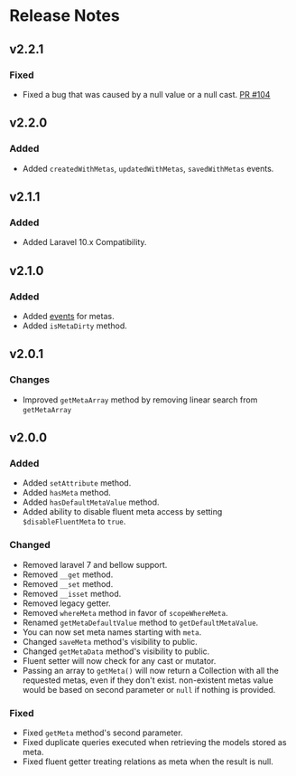 # Release Notes

## v2.2.1

### Fixed

* Fixed a bug that was caused by a null value or a null cast. [PR #104](https://github.com/kodeine/laravel-meta/pull/104)

## v2.2.0

### Added

* Added `createdWithMetas`, `updatedWithMetas`, `savedWithMetas` events.

## v2.1.1

### Added

* Added Laravel 10.x Compatibility.

## v2.1.0

### Added

* Added [events](README.md#events) for metas.
* Added `isMetaDirty` method.

## v2.0.1

### Changes

* Improved `getMetaArray` method by removing linear search from `getMetaArray`

## v2.0.0

### Added

* Added `setAttribute` method.
* Added `hasMeta` method.
* Added `hasDefaultMetaValue` method.
* Added ability to disable fluent meta access by setting `$disableFluentMeta` to `true`.

### Changed

* Removed laravel 7 and bellow support.
* Removed `__get` method.
* Removed `__set` method.
* Removed `__isset` method.
* Removed legacy getter.
* Removed `whereMeta` method in favor of `scopeWhereMeta`.
* Renamed `getMetaDefaultValue` method to `getDefaultMetaValue`.
* You can now set meta names starting with `meta`.
* Changed `saveMeta` method's visibility to public.
* Changed `getMetaData` method's visibility to public.
* Fluent setter will now check for any cast or mutator.
* Passing an array to `getMeta()` will now return a Collection with all the requested metas, even if they don't exist. non-existent metas value would be based on second parameter or `null` if nothing is provided.

### Fixed

* Fixed `getMeta` method's second parameter.
* Fixed duplicate queries executed when retrieving the models stored as meta.
* Fixed fluent getter treating relations as meta when the result is null.

